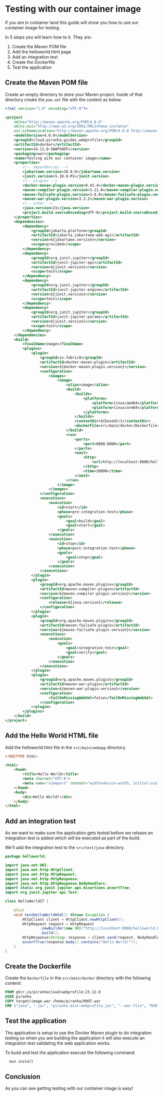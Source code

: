 # Testing with our container image

If you are in container land this guide will show you how to use our container
image for testing.

In 5 steps you will learn how to it. They are:

1. Create the Maven POM file
1. Add the helloworld.html page
1. Add an integration test
1. Create the Dockerfile
1. Test the application

## Create the Maven POM file

Create an empty directory to store your Maven project. Inside of that directory create the ```pom.xml``` file with the content as below.

```xml
<?xml version="1.0" encoding="UTF-8"?>

<project
    xmlns="http://maven.apache.org/POM/4.0.0"
    xmlns:xsi="http://www.w3.org/2001/XMLSchema-instance"
    xsi:schemaLocation="http://maven.apache.org/POM/4.0.0 http://maven.apache.org/xsd/maven-4.0.0.xsd">
    <modelVersion>4.0.0</modelVersion>
    <groupId>cloud.piranha.guides.webprofile</groupId>
    <artifactId>docker</artifactId>
    <version>24.11.0-SNAPSHOT</version>
    <packaging>war</packaging>
    <name>Testing with our container image</name>
    <properties>
        <!-- dependencies -->
        <jakartaee.version>10.0.0</jakartaee.version>
        <junit.version>5.10.0-M1</junit.version>
        <!-- plugins -->
        <docker-maven-plugin.version>0.43.4</docker-maven-plugin.version>
        <maven-compiler-plugin.version>3.11.0</maven-compiler-plugin.version>
        <maven-failsafe-plugin.version>3.0.0</maven-failsafe-plugin.version>
        <maven-war-plugin.version>3.3.2</maven-war-plugin.version>
        <!-- other -->
        <java.version>21</java.version>
        <project.build.sourceEncoding>UTF-8</project.build.sourceEncoding>
    </properties>
    <dependencies>
        <dependency>
            <groupId>jakarta.platform</groupId>
            <artifactId>jakarta.jakartaee-web-api</artifactId>
            <version>${jakartaee.version}</version>
            <scope>provided</scope>
        </dependency>
        <dependency>
            <groupId>org.junit.jupiter</groupId>
            <artifactId>junit-jupiter-api</artifactId>
            <version>${junit.version}</version>
            <scope>test</scope>
        </dependency>
        <dependency>
            <groupId>org.junit.jupiter</groupId>
            <artifactId>junit-jupiter-engine</artifactId>
            <version>${junit.version}</version>
            <scope>test</scope>
        </dependency>
        <dependency>
            <groupId>org.junit.jupiter</groupId>
            <artifactId>junit-jupiter-params</artifactId>
            <version>${junit.version}</version>
            <scope>test</scope>
        </dependency>
    </dependencies>
    <build>
        <finalName>image</finalName>
        <plugins>
            <plugin>
                <groupId>io.fabric8</groupId>
                <artifactId>docker-maven-plugin</artifactId>
                <version>${docker-maven-plugin.version}</version>
                <configuration>
                    <images>
                        <image>
                            <alias>image</alias>
                            <build>
                                <buildx>
                                    <platforms>
                                        <platform>linux/amd64</platform>
                                        <platform>linux/arm64</platform>
                                    </platforms>
                                </buildx>
                                <contextDir>${basedir}</contextDir>
                                <dockerFile>src/main/docker/Dockerfile</dockerFile>
                            </build>
                            <run> 
                                <ports> 
                                    <port>8080:8080</port>
                                </ports>
                                <wait> 
                                    <http>
                                        <url>http://localhost:8080/helloworld.html</url>
                                    </http>
                                    <time>20000</time>
                                </wait>
                            </run>
                        </image>
                    </images>
                </configuration>
                <executions>
                    <execution>
                        <id>start</id>
                        <phase>pre-integration-test</phase>
                        <goals>
                            <goal>build</goal>
                            <goal>start</goal>
                        </goals>
                    </execution>
                    <execution>
                        <id>stop</id>
                        <phase>post-integration-test</phase>
                        <goals>
                            <goal>stop</goal>
                        </goals>
                    </execution>
                </executions>
            </plugin>            
            <plugin>
                <groupId>org.apache.maven.plugins</groupId>
                <artifactId>maven-compiler-plugin</artifactId>
                <version>${maven-compiler-plugin.version}</version>
                <configuration>
                    <release>${java.version}</release>
                </configuration>
            </plugin>
            <plugin>
                <groupId>org.apache.maven.plugins</groupId>
                <artifactId>maven-failsafe-plugin</artifactId>
                <version>${maven-failsafe-plugin.version}</version>
                <executions>
                    <execution>
                        <goals>
                            <goal>integration-test</goal>
                            <goal>verify</goal>
                        </goals>
                    </execution>
                </executions>
            </plugin>
            <plugin>
                <groupId>org.apache.maven.plugins</groupId>
                <artifactId>maven-war-plugin</artifactId>
                <version>${maven-war-plugin.version}</version>
                <configuration>
                    <failOnMissingWebXml>false</failOnMissingWebXml>
                </configuration>
            </plugin>
        </plugins>
    </build>
</project>
```

## Add the Hello World HTML file

Add the helloworld.html file in the `src/main/webapp` directory.

```html
<!DOCTYPE html>

<html>
    <head>
        <title>Hello World</title>
        <meta charset="UTF-8">
        <meta name="viewport" content="width=device-width, initial-scale=1.0">
    </head>
    <body>
        <div>Hello World!</div>
    </body>
</html>
```

## Add an integration test

As we want to make sure the application gets tested before we release an 
integration test is added which will be executed as part of the build.

We'll add the integration test to the `src/test/java` directory.

```java
package helloworld;

import java.net.URI;
import java.net.http.HttpClient;
import java.net.http.HttpRequest;
import java.net.http.HttpResponse;
import java.net.http.HttpResponse.BodyHandlers;
import static org.junit.jupiter.api.Assertions.assertTrue;
import org.junit.jupiter.api.Test;

class HelloWorldIT {
 
    @Test
    void testHelloWorldHtml() throws Exception {
        HttpClient client = HttpClient.newHttpClient();
        HttpRequest request = HttpRequest
                .newBuilder(new URI("http://localhost:8080/helloworld.html"))
                .build();
        HttpResponse<String> response = client.send(request, BodyHandlers.ofString());
        assertTrue(response.body().contains("Hello World!"));
    }
}
```

## Create the Dockerfile

Create the `Dockerfile` in the `src/main/docker` directory with the following
content:

```dockerfile
FROM ghcr.io/piranhacloud/webprofile:23.12.0
USER piranha
COPY target/image.war /home/piranha/ROOT.war
CMD ["java", "-jar", "piranha-dist-webprofile.jar", "--war-file", "ROOT.war"]
```

## Test the application

The application is setup to use the Docker Maven plugin to do integration 
testing so when you are building the application it will also execute an
integration test validating the web application works.

To build and test the application execute the following command:

```bash
  mvn install
```

## Conclusion

As you can see getting testing with our container image is easy!

